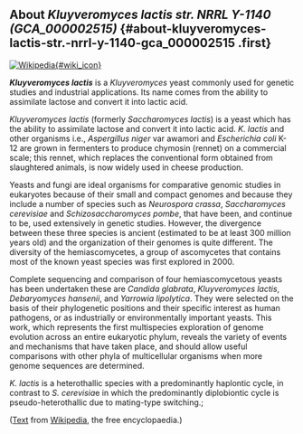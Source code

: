 About *Kluyveromyces lactis str. NRRL Y-1140 (GCA\_000002515)* {#about-kluyveromyces-lactis-str.-nrrl-y-1140-gca_000002515 .first}
--------------------------------------------------------------

[![Wikipedia](/img/wikipedia_logo_v2_en.png){#wiki_icon}](http://en.wikipedia.org/wiki/Kluyveromyces_lactis)

***Kluyveromyces lactis*** is a *Kluyveromyces* yeast commonly used for
genetic studies and industrial applications. Its name comes from the
ability to assimilate lactose and convert it into lactic acid.

*Kluyveromyces lactis* (formerly *Saccharomyces lactis*) is a yeast
which has the ability to assimilate lactose and convert it into lactic
acid. *K. lactis* and other organisms i.e., *Aspergillus niger* var
awamori and *Escherichia coli* K-12 are grown in fermenters to produce
chymosin (rennet) on a commercial scale; this rennet, which replaces the
conventional form obtained from slaughtered animals, is now widely used
in cheese production.

Yeasts and fungi are ideal organisms for comparative genomic studies in
eukaryotes because of their small and compact genomes and because they
include a number of species such as *Neurospora crassa*, *Saccharomyces
cerevisiae* and *Schizosaccharomyces pombe*, that have been, and
continue to be, used extensively in genetic studies. However, the
divergence between these three species is ancient (estimated to be at
least 300 million years old) and the organization of their genomes is
quite different. The diversity of the hemiascomycetes, a group of
ascomycetes that contains most of the known yeast species was first
explored in 2000.

Complete sequencing and comparison of four hemiascomycetous yeasts has
been undertaken these are *Candida glabrata*, *Kluyveromyces lactis*,
*Debaryomyces hansenii*, and *Yarrowia lipolytica*. They were selected
on the basis of their phylogenetic positions and their specific interest
as human pathogens, or as industrially or environmentally important
yeasts. This work, which represents the first multispecies exploration
of genome evolution across an entire eukaryotic phylum, reveals the
variety of events and mechanisms that have taken place, and should allow
useful comparisons with other phyla of multicellular organisms when more
genome sequences are determined.

*K. lactis* is a heterothallic species with a predominantly haplontic
cycle, in contrast to *S. cerevisia*e in which the predominantly
diplobiontic cycle is pseudo-heterothallic due to mating-type
switching.;

([Text](http://en.wikipedia.org/wiki/Kluyveromyces_lactis) from
[Wikipedia](http://en.wikipedia.org/), the free encyclopaedia.)
